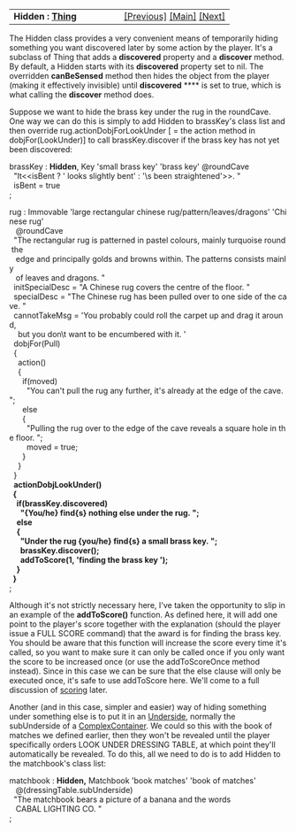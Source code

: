 <table width="100%" data-border="0" data-cellspacing="0"
data-cellpadding="3" data-bgcolor="#C0C0C0">
<colgroup>
<col style="width: 50%" />
<col style="width: 50%" />
</colgroup>
<tbody>
<tr>
<td style="text-align: left;"><strong>Hidden : <a
href="thing-introduction.htm">Thing</a><br />
</strong></td>
<td style="text-align: right;"><a
href="sightpresence+islisted.htm">[Previous]</a> <a
href="generalintroduction.htm">[Main]</a> <a
href="presentlater.htm">[Next]</a></td>
</tr>
</tbody>
</table>

  
The Hidden class provides a very convenient means of temporarily hiding
something you want discovered later by some action by the player. It's a
subclass of Thing that adds a **discovered** property and a **discover**
method. By default, a Hidden starts with its **discovered** property set
to nil. The overridden **canBeSensed** method then hides the object from
the player (making it effectively invisible) until **discovered** ****
is set to true, which is what calling the **discover** method does.  
  
Suppose we want to hide the brass key under the rug in the roundCave.
One way we can do this is simply to add Hidden to brassKey's class list
and then override rug.actionDobjForLookUnder \[ = the action method in
dobjFor(LookUnder)\] to call brassKey.discover if the brass key has not
yet been discovered:  
  
brassKey : **Hidden**, Key 'small brass key' 'brass key' @roundCave  
  "It\<\<isBent ? ' looks slightly bent' : '\\s been straightened'\>\>. "  
  isBent = true  
;  
  
rug : Immovable 'large rectangular chinese rug/pattern/leaves/dragons' 'Chinese rug'  
   @roundCave  
  "The rectangular rug is patterned in pastel colours, mainly turquoise round the  
   edge and principally golds and browns within. The patterns consists mainly  
   of leaves and dragons. "  
  initSpecialDesc = "A Chinese rug covers the centre of the floor. "  
  specialDesc = "The Chinese rug has been pulled over to one side of the cave. "  
  cannotTakeMsg = 'You probably could roll the carpet up and drag it around,  
    but you don\\t want to be encumbered with it. '  
  dobjFor(Pull)  
  {  
    action()  
    {  
      if(moved)  
        "You can't pull the rug any further, it's already at the edge of the cave. ";  
      else  
      {  
        "Pulling the rug over to the edge of the cave reveals a square hole in the floor. ";  
        moved = true;  
      }  
    }  
  }  
  **actionDobjLookUnder()  
  {  
    if(brassKey.discovered)  
      "{You/he} find{s} nothing else under the rug. ";  
    else  
    {  
      "Under the rug {you/he} find{s} a small brass key. ";  
      brassKey.discover();  
      addToScore(1, 'finding the brass key ');  
    }  
  }**  
;  
  
Although it's not strictly necessary here, I've taken the opportunity to
slip in an example of the **addToScore()** function. As defined here, it
will add one point to the player's score together with the explanation
(should the player issue a FULL SCORE command) that the award is for
finding the brass key. You should be aware that this function will
increase the score every time it's called, so you want to make sure it
can only be called once if you only want the score to be increased once
(or use the addToScoreOnce method instead). Since in this case we can be
sure that the else clause will only be executed once, it's safe to use
addToScore here. We'll come to a full discussion of
[scoring](scoring-overview.htm) later.  
  
Another (and in this case, simpler and easier) way of hiding something
under something else is to put it in an [Underside](underside.htm),
normally the subUnderside of a [ComplexContainer](complexcontainer.htm).
We could so this with the book of matches we defined earlier, then they
won't be revealed until the player specifically orders LOOK UNDER
DRESSING TABLE, at which point they'll automatically be revealed. To do
this, all we need to do is to add Hidden to the matchbook's class
list:  
  
matchbook : **Hidden,** Matchbook 'book matches' 'book of matches'   
   @(dressingTable.subUnderside)  
  "The matchbook bears a picture of a banana and the words  
   CABAL LIGHTING CO. "  
;  
  
